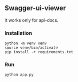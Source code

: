 ## Swagger-ui-viewer
It works only for api-docs.

### Installation
```
python -m venv venv
source venv/bin/activate
pip install -r requirements.txt
```


### Run
```
python app.py
```
